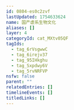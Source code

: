 ```yaml
---
id: 0804-es0c2zvf
lastUpdated: 1754633624
name: 国产虐系生物文化
aliases: []
layer: 4
categoryId: cat_MXtv05QF
tagIds:
  - tag_6rVsgwwC
  - tag_6irejv37
  - tag_95IHkghu
  - tag_Sxpdwy6V
  - tag_5rvNRFVP
nsfw: false
parent: ""
relatedEntries: []
timelineEvents: []
titledLinks: []
---
```


